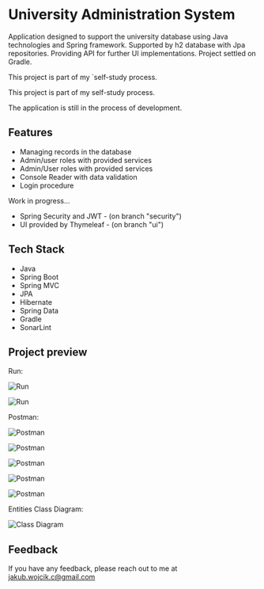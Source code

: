
# University Administration System

Application designed to support the university database using Java technologies and Spring framework. 
Supported by h2 database with Jpa repositories. Providing API for further UI implementations. 
Project settled on Gradle.

This project is part of my `self-study process.

This project is part of my self-study process.

The application is still in the process of development.


## Features

- Managing records in the database
- Admin/user roles with provided services
- Admin/User roles with provided services
- Console Reader with data validation
- Login procedure




Work in progress...
- Spring Security and JWT - (on branch "security")
- UI provided by Thymeleaf - (on branch "ui")
 

## Tech Stack

- Java
- Spring Boot
- Spring MVC
- JPA
- Hibernate
- Spring Data
- Gradle
- SonarLint

## Project preview
Run:

![Run](https://snipboard.io/FObr8J.jpg)

![Run](https://snipboard.io/FObr8J.jpg)

Postman:

![Postman](https://snipboard.io/rqh3D8.jpg)

![Postman](https://snipboard.io/4pU16b.jpg)

![Postman](https://snipboard.io/RJG2Ql.jpg)

![Postman](https://snipboard.io/X3RCdi.jpg)

![Postman](https://snipboard.io/I5QcUo.jpg)

Entities Class Diagram:

![Class Diagram](https://snipboard.io/psf0Xv.jpg)


## Feedback

If you have any feedback, please reach out to me at jakub.wojcik.c@gmail.com

